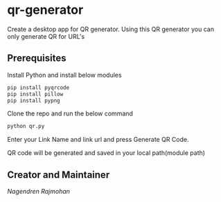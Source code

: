 # qr-generator
Create a desktop app for  QR generator. 
Using this QR generator you can only generate QR for URL's

## Prerequisites

Install Python and install below modules

```sh
pip install pyqrcode
pip install pillow
pip install pypng
```
Clone the repo and run the below command

```sh
python qr.py
```
Enter your Link Name and link url and press Generate QR Code. 

QR code will be generated and saved in your local path(module path)

## Creator and Maintainer
_Nagendren Rajmohan_
